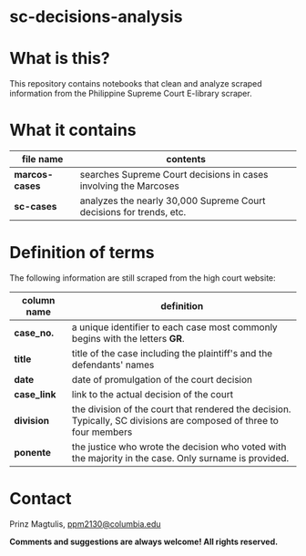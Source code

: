 # sc-decisions-analysis

# What is this?

This repository contains notebooks that clean and analyze scraped information from the Philippine Supreme Court E-library scraper.

# What it contains

|file name|contents|
|---|---|
|**marcos-cases**|searches Supreme Court decisions in cases involving the Marcoses| 
|**sc-cases**|analyzes the nearly 30,000 Supreme Court decisions for trends, etc.|

# Definition of terms

The following information are still scraped from the high court website:

|column name|definition|
|---|---|
|**case_no.**|a unique identifier to each case most commonly begins with the letters **GR**.| 
|**title**|title of the case including the plaintiff's and the defendants' names|
|**date**|date of promulgation of the court decision|
|**case_link**|link to the actual decision of the court|  
|**division**|the division of the court that rendered the decision. Typically, SC divisions are composed of three to four members| 
|**ponente**|the justice who wrote the decision who voted with the majority in the case. Only surname is provided.| 

# Contact

Prinz Magtulis, [ppm2130@columbia.edu](mailto:ppm2130@columbia.edu)

**Comments and suggestions are always welcome! All rights reserved.**
